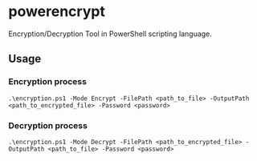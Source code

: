 # powerencrypt
 Encryption/Decryption Tool in PowerShell scripting language.

## Usage
### Encryption process
`.\encryption.ps1 -Mode Encrypt -FilePath <path_to_file> -OutputPath <path_to_encrypted_file> -Password <password>`

### Decryption process
`.\encryption.ps1 -Mode Decrypt -FilePath <path_to_encrypted_file> -OutputPath <path_to_file> -Password <password>`
